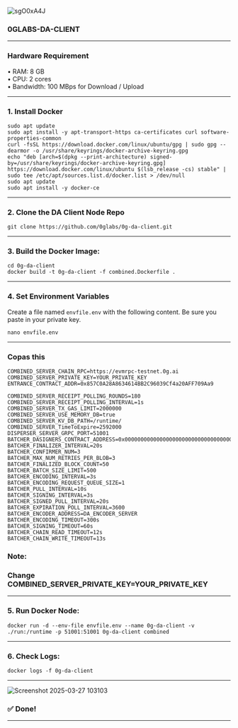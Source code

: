 ![sgO0xA4J](https://github.com/user-attachments/assets/6ec41961-d188-42f5-b128-ebc65bcf5c7b)

### 0GLABS-DA-CLIENT
<hr>

### Hardware Requirement
• RAM: 8 GB <br>
• CPU: 2 cores <br>
• Bandwidth: 100 MBps for Download / Upload <br>
<hr>

### 1. Install Docker
```
sudo apt update
sudo apt install -y apt-transport-https ca-certificates curl software-properties-common
curl -fsSL https://download.docker.com/linux/ubuntu/gpg | sudo gpg --dearmor -o /usr/share/keyrings/docker-archive-keyring.gpg
echo "deb [arch=$(dpkg --print-architecture) signed-by=/usr/share/keyrings/docker-archive-keyring.gpg] https://download.docker.com/linux/ubuntu $(lsb_release -cs) stable" | sudo tee /etc/apt/sources.list.d/docker.list > /dev/null
sudo apt update
sudo apt install -y docker-ce
```
<hr>

### 2. Clone the DA Client Node Repo
```
git clone https://github.com/0glabs/0g-da-client.git
```
<hr>

### 3. Build the Docker Image:
```
cd 0g-da-client
docker build -t 0g-da-client -f combined.Dockerfile .
```
<hr>

### 4. Set Environment Variables
Create a file named `envfile.env` with the following content. Be sure you paste in your private key.
```
nano envfile.env
```
<hr>

### Copas this
```
COMBINED_SERVER_CHAIN_RPC=https://evmrpc-testnet.0g.ai
COMBINED_SERVER_PRIVATE_KEY=YOUR_PRIVATE_KEY
ENTRANCE_CONTRACT_ADDR=0x857C0A28A8634614BB2C96039Cf4a20AFF709Aa9

COMBINED_SERVER_RECEIPT_POLLING_ROUNDS=180
COMBINED_SERVER_RECEIPT_POLLING_INTERVAL=1s
COMBINED_SERVER_TX_GAS_LIMIT=2000000
COMBINED_SERVER_USE_MEMORY_DB=true
COMBINED_SERVER_KV_DB_PATH=/runtime/
COMBINED_SERVER_TimeToExpire=2592000
DISPERSER_SERVER_GRPC_PORT=51001
BATCHER_DASIGNERS_CONTRACT_ADDRESS=0x0000000000000000000000000000000000001000
BATCHER_FINALIZER_INTERVAL=20s
BATCHER_CONFIRMER_NUM=3
BATCHER_MAX_NUM_RETRIES_PER_BLOB=3
BATCHER_FINALIZED_BLOCK_COUNT=50
BATCHER_BATCH_SIZE_LIMIT=500
BATCHER_ENCODING_INTERVAL=3s
BATCHER_ENCODING_REQUEST_QUEUE_SIZE=1
BATCHER_PULL_INTERVAL=10s
BATCHER_SIGNING_INTERVAL=3s
BATCHER_SIGNED_PULL_INTERVAL=20s
BATCHER_EXPIRATION_POLL_INTERVAL=3600
BATCHER_ENCODER_ADDRESS=DA_ENCODER_SERVER
BATCHER_ENCODING_TIMEOUT=300s
BATCHER_SIGNING_TIMEOUT=60s
BATCHER_CHAIN_READ_TIMEOUT=12s
BATCHER_CHAIN_WRITE_TIMEOUT=13s
```
### Note: <br>
### Change COMBINED_SERVER_PRIVATE_KEY=YOUR_PRIVATE_KEY
<hr>

### 5. Run Docker Node:
```
docker run -d --env-file envfile.env --name 0g-da-client -v ./run:/runtime -p 51001:51001 0g-da-client combined
```
<hr>

### 6. Check Logs:
```
docker logs -f 0g-da-client
```
<hr>

![Screenshot 2025-03-27 103103](https://github.com/user-attachments/assets/77c6bc63-be4c-49ad-b218-57aff55d51ed)

### ✅ Done!
<hr>
